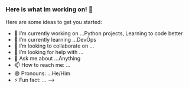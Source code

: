 ### Here is what Im working on! 👋


Here are some ideas to get you started:

- 🔭 I’m currently working on ...Python projects, Learning to code better
- 🌱 I’m currently learning ...DevOps
- 👯 I’m looking to collaborate on ...
- 🤔 I’m looking for help with ...
- 💬 Ask me about ...Anything 
- 📫 How to reach me: ...
- 😄 Pronouns: ...He/Him
- ⚡ Fun fact: ... 
-->
